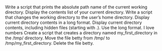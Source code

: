 Write a script that prints the absolute path name of the current working directory.
Display the contents list of your current directory.
Write a script that changes the working directory to the user’s home directory.
Display current directory contents in a long format.
Display current directory contents, including hidden files (starting with .). Use the long format.
I love numbers
Create a script that creates a directory named my_first_directory in the /tmp/ directory.
Move the file betty from /tmp/ to /tmp/my_first_directory.
Delete the file betty.
